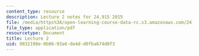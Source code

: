```yaml
---
content_type: resource
description: Lecture 2 notes for 24.915 2015
file: /media/https%3A/open-learning-course-data-rc.s3.amazonaws.com/24-915-linguistic-phonetics-fall-2015/9032198e0b0693a6de4dd0fba674d0f3_MIT24_915F15_lec2.pdf
file_type: application/pdf
resourcetype: Document
title: Lecture 2
uid: 9032198e-0b06-93a6-de4d-d0fba674d0f3
---
```

